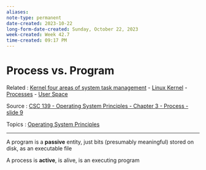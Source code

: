 ```yaml
---
aliases:
note-type: permanent
date-created: 2023-10-22
long-form-date-created: Sunday, October 22, 2023
week-created: Week 42.7
time-created: 09:17 PM
---
```


# Process vs. Program

Related : [Kernel four areas of system task management](Kernel%20four%20areas%20of%20system%20task%20management.md) - [Linux Kernel](Linux%20Kernel.md) - [Processes](Processes.md) - [User Space](User%20Space.md)

Source : [CSC 139 - Operating System Principles - Chapter 3 - Process - slide 9](../attachments/csus_csc139_herbert_g_mayer_chapter03_process.pdf)

Topics : [Operating System Principles](../4-hub-notes-🚉/Operating%20Systems.md)

---

A program is a **passive** entity, just bits (presumably meaningful) stored on disk, as an
executable file

A process is **active**, is alive, is an executing program
